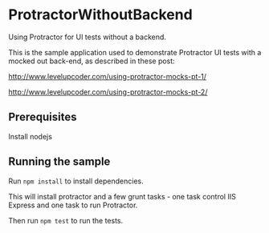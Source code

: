 # ProtractorWithoutBackend

Using Protractor for UI tests without a backend.

This is the sample application used to demonstrate Protractor UI tests with a mocked out back-end, as described in these post:

http://www.levelupcoder.com/using-protractor-mocks-pt-1/

http://www.levelupcoder.com/using-protractor-mocks-pt-2/

## Prerequisites

Install nodejs

## Running the sample

Run `npm install` to install dependencies.

This will install protractor and a few grunt tasks - one task control IIS Express and one task to run Protractor.

Then run `npm test` to run the tests.


